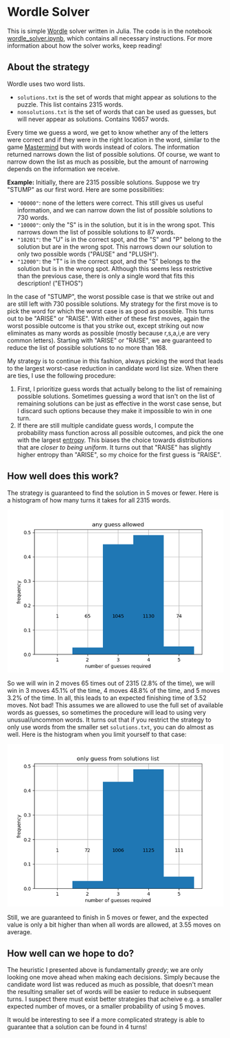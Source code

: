 # Wordle Solver

This is simple [Wordle](https://www.powerlanguage.co.uk/wordle/) solver written in Julia.
The code is in the notebook [wordle_solver.ipynb](wordle_solver.ipynb), which contains all necessary instructions. For more information about how the solver works, keep reading!

## About the strategy

Wordle uses two word lists.
- `solutions.txt` is the set of words that might appear as solutions to the puzzle. This list contains 2315 words. 
- `nonsolutions.txt` is the set of words that can be used as guesses, but will never appear as solutions. Contains 10657 words.

Every time we guess a word, we get to know whether any of the letters were correct and if they were in the right location in the word, similar to the game [Mastermind](https://en.wikipedia.org/wiki/Mastermind_(board_game)) but with words instead of colors. The information returned narrows down the list of possible solutions. Of course, we want to narrow down the list as much as possible, but the amount of narrowing depends on the information we receive.

**Example:** Initially, there are 2315 possible solutions. Suppose we try "STUMP" as our first word. Here are some possibilities:
- `"00000"`: none of the letters were correct. This still gives us useful information, and we can narrow down the list of possible solutions to 730 words.
- `"10000"`: only the "S" is in the solution, but it is in the wrong spot. This narrows down the list of possible solutions to 87 words.
- `"10201"`: the "U" is in the correct spot, and the "S" and "P" belong to the solution but are in the wrong spot. This narrows down our solution to only two possible words ("PAUSE" and "PLUSH").
- `"12000"`: the "T" is in the correct spot, and the "S" belongs to the solution but is in the wrong spot. Although this seems less restrictive than the previous case, there is only a single word that fits this description! ("ETHOS")

In the case of "STUMP", the worst possible case is that we strike out and are still left with 730 possible solutions. My strategy for the first move is to pick the word for which the worst case is as good as possible. This turns out to be "ARISE" or "RAISE". With either of these first moves, again the worst possible outcome is that you strike out, except striking out now eliminates as many words as possible (mostly because r,s,a,i,e are very common letters). Starting with "ARISE" or "RAISE", we are guaranteed to reduce the list of possible solutions to no more than 168.

My strategy is to continue in this fashion, always picking the word that leads to the largest worst-case reduction in candidate word list size. When there are ties, I use the following procedure:
1. First, I prioritize guess words that actually belong to the list of remaining possible solutions. Sometimes guessing a word that isn't on the list of remaining solutions can be just as effective in the worst case sense, but I discard such options because they make it impossible to win in one turn.
2. If there are still multiple candidate guess words, I compute the probability mass function across all possible outcomes, and pick the one with the largest [entropy](https://en.wikipedia.org/wiki/Entropy_(information_theory)). This biases the choice towards distributions that are _closer to being uniform_. It turns out that "RAISE" has slightly higher entropy than "ARISE", so my choice for the first guess is "RAISE".

## How well does this work?

The strategy is guaranteed to find the solution in 5 moves or fewer. Here is a histogram of how many turns it takes for all 2315 words.

![using any guess](strat_using_any_guess.png)

So we will win in 2 moves 65 times out of 2315 (2.8% of the time), we will win in 3 moves 45.1% of the time, 4 moves 48.8% of the time, and 5 moves 3.2% of the time. In all, this leads to an expected finishing time of 3.52 moves. Not bad! This assumes we are allowed to use the full set of available words as guesses, so sometimes the procedure will lead to using very unusual/uncommon words. It turns out that if you restrict the strategy to only use words from the smaller set `solutions.txt`, you can do almost as well. Here is the histogram when you limit yourself to that case:

![using only solution words as guesses](strat_using_solutions_only.png)

Still, we are guaranteed to finish in 5 moves or fewer, and the expected value is only a bit higher than when all words are allowed, at 3.55 moves on average.

## How well can we hope to do?

The heuristic I presented above is fundamentally _greedy_; we are only looking one move ahead when making each decisions. Simply because the candidate word list was reduced as much as possible, that doesn't mean the resulting smaller set of words will be easier to reduce in subsequent turns. I suspect there must exist better strategies that acheive e.g. a smaller expected number of moves, or a smaller probability of using 5 moves. 

It would be interesting to see if a more complicated strategy is able to guarantee that a solution can be found in 4 turns!
